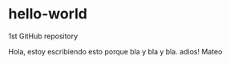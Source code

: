 # hello-world
1st GitHub repository


Hola,
estoy escribiendo esto porque bla y bla y bla.
adios!
Mateo
